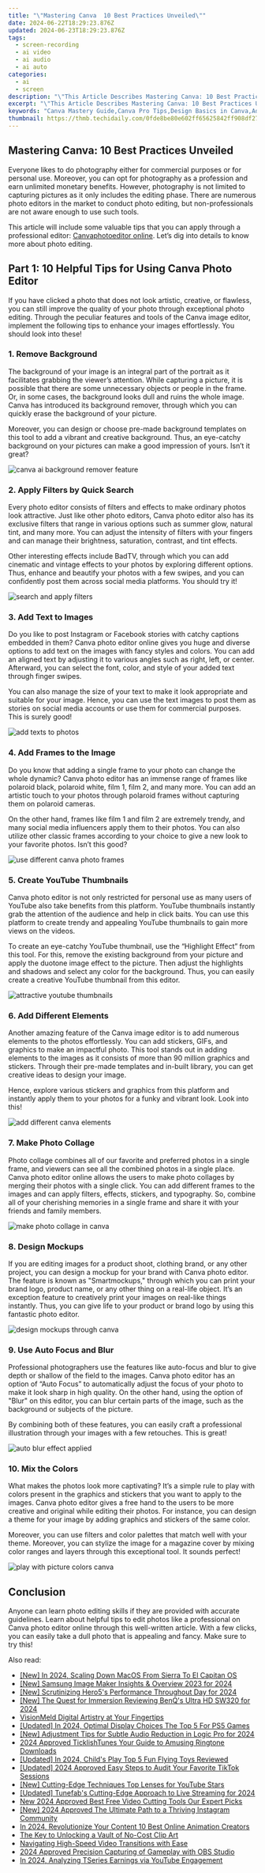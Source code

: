 ```yaml
---
title: "\"Mastering Canva  10 Best Practices Unveiled\""
date: 2024-06-22T18:29:23.876Z
updated: 2024-06-23T18:29:23.876Z
tags: 
  - screen-recording
  - ai video
  - ai audio
  - ai auto
categories: 
  - ai
  - screen
description: "\"This Article Describes Mastering Canva: 10 Best Practices Unveiled\""
excerpt: "\"This Article Describes Mastering Canva: 10 Best Practices Unveiled\""
keywords: "Canva Mastery Guide,Canva Pro Tips,Design Basics in Canva,Advanced Canva Techniques,Canva Layout Hacks,Effective Canva Usage,Canva Creative Strategies"
thumbnail: https://thmb.techidaily.com/0fde8be80e602ff65625842ff908df27188b320349e0a53c08ea2eca9a5b67ed.jpg
---
```


## Mastering Canva: 10 Best Practices Unveiled

Everyone likes to do photography either for commercial purposes or for personal use. Moreover, you can opt for photography as a profession and earn unlimited monetary benefits. However, photography is not limited to capturing pictures as it only includes the editing phase. There are numerous photo editors in the market to conduct photo editing, but non-professionals are not aware enough to use such tools.

This article will include some valuable tips that you can apply through a professional editor: [Canvaphotoeditor online](https://www.canva.com/). Let’s dig into details to know more about photo editing.

## Part 1: 10 Helpful Tips for Using Canva Photo Editor

If you have clicked a photo that does not look artistic, creative, or flawless, you can still improve the quality of your photo through exceptional photo editing. Through the peculiar features and tools of the Canva image editor, implement the following tips to enhance your images effortlessly. You should look into these!

### 1\. Remove Background

The background of your image is an integral part of the portrait as it facilitates grabbing the viewer’s attention. While capturing a picture, it is possible that there are some unnecessary objects or people in the frame. Or, in some cases, the background looks dull and ruins the whole image. Canva has introduced its background remover, through which you can quickly erase the background of your picture.

Moreover, you can design or choose pre-made background templates on this tool to add a vibrant and creative background. Thus, an eye-catchy background on your pictures can make a good impression of yours. Isn’t it great?

![canva ai background remover feature](https://images.wondershare.com/filmora/article-images/2022/canva-photo-editor-tips-1.jpg)

### 2\. Apply Filters by Quick Search

Every photo editor consists of filters and effects to make ordinary photos look attractive. Just like other photo editors, Canva photo editor also has its exclusive filters that range in various options such as summer glow, natural tint, and many more. You can adjust the intensity of filters with your fingers and can manage their brightness, saturation, contrast, and tint effects.

Other interesting effects include BadTV, through which you can add cinematic and vintage effects to your photos by exploring different options. Thus, enhance and beautify your photos with a few swipes, and you can confidently post them across social media platforms. You should try it!

![search and apply filters](https://images.wondershare.com/filmora/article-images/2022/canva-photo-editor-tips-2.jpg)

### 3\. Add Text to Images

Do you like to post Instagram or Facebook stories with catchy captions embedded in them? Canva photo editor online gives you huge and diverse options to add text on the images with fancy styles and colors. You can add an aligned text by adjusting it to various angles such as right, left, or center. Afterward, you can select the font, color, and style of your added text through finger swipes.

You can also manage the size of your text to make it look appropriate and suitable for your image. Hence, you can use the text images to post them as stories on social media accounts or use them for commercial purposes. This is surely good!

![add texts to photos](https://images.wondershare.com/filmora/article-images/2022/canva-photo-editor-tips-3.jpg)

### 4\. Add Frames to the Image

Do you know that adding a single frame to your photo can change the whole dynamic? Canva photo editor has an immense range of frames like polaroid black, polaroid white, film 1, film 2, and many more. You can add an artistic touch to your photos through polaroid frames without capturing them on polaroid cameras.

On the other hand, frames like film 1 and film 2 are extremely trendy, and many social media influencers apply them to their photos. You can also utilize other classic frames according to your choice to give a new look to your favorite photos. Isn’t this good?

![use different canva photo frames](https://images.wondershare.com/filmora/article-images/2022/canva-photo-editor-tips-4.jpg)

### 5\. Create YouTube Thumbnails

Canva photo editor is not only restricted for personal use as many users of YouTube also take benefits from this platform. YouTube thumbnails instantly grab the attention of the audience and help in click baits. You can use this platform to create trendy and appealing YouTube thumbnails to gain more views on the videos.

To create an eye-catchy YouTube thumbnail, use the “Highlight Effect” from this tool. For this, remove the existing background from your picture and apply the duotone image effect to the picture. Then adjust the highlights and shadows and select any color for the background. Thus, you can easily create a creative YouTube thumbnail from this editor.

![attractive youtube thumbnails](https://images.wondershare.com/filmora/article-images/2022/canva-photo-editor-tips-5.jpg)

### 6\. Add Different Elements

Another amazing feature of the Canva image editor is to add numerous elements to the photos effortlessly. You can add stickers, GIFs, and graphics to make an impactful photo. This tool stands out in adding elements to the images as it consists of more than 90 million graphics and stickers. Through their pre-made templates and in-built library, you can get creative ideas to design your image.

Hence, explore various stickers and graphics from this platform and instantly apply them to your photos for a funky and vibrant look. Look into this!

![add different canva elements](https://images.wondershare.com/filmora/article-images/2022/canva-photo-editor-tips-6.jpg)

### 7\. Make Photo Collage

Photo collage combines all of our favorite and preferred photos in a single frame, and viewers can see all the combined photos in a single place. Canva photo editor online allows the users to make photo collages by merging their photos with a single click. You can add different frames to the images and can apply filters, effects, stickers, and typography. So, combine all of your cherishing memories in a single frame and share it with your friends and family members.

![make photo collage in canva](https://images.wondershare.com/filmora/article-images/2022/canva-photo-editor-tips-7.jpg)

### 8\. Design Mockups

If you are editing images for a product shoot, clothing brand, or any other project, you can design a mockup for your brand with Canva photo editor. The feature is known as "Smartmockups," through which you can print your brand logo, product name, or any other thing on a real-life object. It’s an exception feature to creatively print your images on real-like things instantly. Thus, you can give life to your product or brand logo by using this fantastic photo editor.

![design mockups through canva](https://images.wondershare.com/filmora/article-images/2022/canva-photo-editor-tips-8.jpg)

### 9\. Use Auto Focus and Blur

Professional photographers use the features like auto-focus and blur to give depth or shallow of the field to the images. Canva photo editor has an option of “Auto Focus” to automatically adjust the focus of your photo to make it look sharp in high quality. On the other hand, using the option of "Blur" on this editor, you can blur certain parts of the image, such as the background or subjects of the picture.

By combining both of these features, you can easily craft a professional illustration through your images with a few retouches. This is great!

![auto blur effect applied](https://images.wondershare.com/filmora/article-images/2022/canva-photo-editor-tips-9.jpg)

### 10\. Mix the Colors

What makes the photos look more captivating? It’s a simple rule to play with colors present in the graphics and stickers that you want to apply to the images. Canva photo editor gives a free hand to the users to be more creative and original while editing their photos. For instance, you can design a theme for your image by adding graphics and stickers of the same color.

Moreover, you can use filters and color palettes that match well with your theme. Moreover, you can stylize the image for a magazine cover by mixing color ranges and layers through this exceptional tool. It sounds perfect!

![play with picture colors canva](https://images.wondershare.com/filmora/article-images/2022/canva-photo-editor-tips-10.jpg)

## Conclusion

Anyone can learn photo editing skills if they are provided with accurate guidelines. Learn about helpful tips to edit photos like a professional on Canva photo editor online through this well-written article. With a few clicks, you can easily take a dull photo that is appealing and fancy. Make sure to try this!

<ins class="adsbygoogle"
     style="display:block"
     data-ad-format="autorelaxed"
     data-ad-client="ca-pub-7571918770474297"
     data-ad-slot="1223367746"></ins>

<ins class="adsbygoogle"
     style="display:block"
     data-ad-format="autorelaxed"
     data-ad-client="ca-pub-7571918770474297"
     data-ad-slot="1223367746"></ins>



<ins class="adsbygoogle"
     style="display:block"
     data-ad-client="ca-pub-7571918770474297"
     data-ad-slot="8358498916"
     data-ad-format="auto"
     data-full-width-responsive="true"></ins>


<span class="atpl-alsoreadstyle">Also read:</span>
<div><ul>
<li><a href="https://fox-http.techidaily.com/new-in-2024-scaling-down-macos-from-sierra-to-el-capitan-os/"><u>[New] In 2024, Scaling Down MacOS  From Sierra To El Capitan OS</u></a></li>
<li><a href="https://fox-http.techidaily.com/new-samsung-image-maker-insights-and-overview-2023-for-2024/"><u>[New] Samsung Image Maker  Insights & Overview 2023 for 2024</u></a></li>
<li><a href="https://fox-http.techidaily.com/new-scrutinizing-hero5s-performance-throughout-day-for-2024/"><u>[New] Scrutinizing Hero5's Performance Throughout Day for 2024</u></a></li>
<li><a href="https://fox-http.techidaily.com/new-the-quest-for-immersion-reviewing-benqs-ultra-hd-sw320-for-2024/"><u>[New] The Quest for Immersion  Reviewing BenQ's Ultra HD SW320 for 2024</u></a></li>
<li><a href="https://fox-http.techidaily.com/visionmeld-digital-artistry-at-your-fingertips/"><u>VisionMeld  Digital Artistry at Your Fingertips</u></a></li>
<li><a href="https://fox-http.techidaily.com/updated-in-2024-optimal-display-choices-the-top-5-for-ps5-games/"><u>[Updated] In 2024, Optimal Display Choices  The Top 5 For PS5 Games</u></a></li>
<li><a href="https://fox-http.techidaily.com/new-adjustment-tips-for-subtle-audio-reduction-in-logic-pro-for-2024/"><u>[New] Adjustment Tips for Subtle Audio Reduction in Logic Pro for 2024</u></a></li>
<li><a href="https://fox-http.techidaily.com/2024-approved-ticklishtunes-your-guide-to-amusing-ringtone-downloads/"><u>2024 Approved  TicklishTunes  Your Guide to Amusing Ringtone Downloads</u></a></li>
<li><a href="https://fox-http.techidaily.com/updated-in-2024-childs-play-top-5-fun-flying-toys-reviewed/"><u>[Updated] In 2024, Child's Play  Top 5 Fun Flying Toys Reviewed</u></a></li>
<li><a href="https://tiktok-video-files.techidaily.com/updated-2024-approved-easy-steps-to-audit-your-favorite-tiktok-sessions/"><u>[Updated] 2024 Approved  Easy Steps to Audit Your Favorite TikTok Sessions</u></a></li>
<li><a href="https://youtube-videos.techidaily.com/new-cutting-edge-techniques-top-lenses-for-youtube-stars/"><u>[New] Cutting-Edge Techniques  Top Lenses for YouTube Stars</u></a></li>
<li><a href="https://visual-screen-recording.techidaily.com/updated-tunefabs-cutting-edge-approach-to-live-streaming-for-2024/"><u>[Updated] Tunefab's Cutting-Edge Approach to Live Streaming for 2024</u></a></li>
<li><a href="https://video-creation-software.techidaily.com/new-2024-approved-best-free-video-cutting-tools-our-expert-picks/"><u>New 2024 Approved Best Free Video Cutting Tools Our Expert Picks</u></a></li>
<li><a href="https://instagram-clips.techidaily.com/new-2024-approved-the-ultimate-path-to-a-thriving-instagram-community/"><u>[New] 2024 Approved  The Ultimate Path to a Thriving Instagram Community</u></a></li>
<li><a href="https://smart-video-editing.techidaily.com/in-2024-revolutionize-your-content-10-best-online-animation-creators/"><u>In 2024, Revolutionize Your Content 10 Best Online Animation Creators</u></a></li>
<li><a href="https://extra-information.techidaily.com/the-key-to-unlocking-a-vault-of-no-cost-clip-art/"><u>The Key to Unlocking a Vault of No-Cost Clip Art</u></a></li>
<li><a href="https://extra-hints.techidaily.com/navigating-high-speed-video-transitions-with-ease/"><u>Navigating High-Speed Video Transitions with Ease</u></a></li>
<li><a href="https://screen-recording.techidaily.com/2024-approved-precision-capturing-of-gameplay-with-obs-studio/"><u>2024 Approved  Precision Capturing of Gameplay with OBS Studio</u></a></li>
<li><a href="https://youtube-video-recordings.techidaily.com/in-2024-analyzing-tseries-earnings-via-youtube-engagement/"><u>In 2024, Analyzing TSeries Earnings via YouTube Engagement</u></a></li>
</ul></div>
